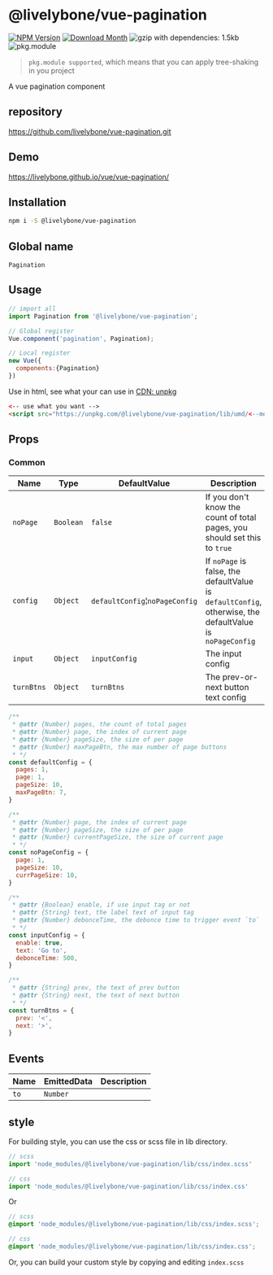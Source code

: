# @livelybone/vue-pagination
[![NPM Version](http://img.shields.io/npm/v/@livelybone/vue-pagination.svg?style=flat-square)](https://www.npmjs.com/package/@livelybone/vue-pagination)
[![Download Month](http://img.shields.io/npm/dm/@livelybone/vue-pagination.svg?style=flat-square)](https://www.npmjs.com/package/@livelybone/vue-pagination)
![gzip with dependencies: 1.5kb](https://img.shields.io/badge/gzip--with--dependencies-1.5kb-brightgreen.svg "gzip with dependencies: 1.5kb")
![pkg.module](https://img.shields.io/badge/pkg.module-supported-blue.svg "pkg.module")

> `pkg.module supported`, which means that you can apply tree-shaking in you project

A vue pagination component

## repository
https://github.com/livelybone/vue-pagination.git

## Demo
https://livelybone.github.io/vue/vue-pagination/

## Installation
```bash
npm i -S @livelybone/vue-pagination
```

## Global name
`Pagination`

## Usage
```js
// import all
import Pagination from '@livelybone/vue-pagination';

// Global register
Vue.component('pagination', Pagination);

// Local register
new Vue({
  components:{Pagination}
})
```

Use in html, see what your can use in [CDN: unpkg](https://unpkg.com/@livelybone/vue-pagination/lib/umd/)
```html
<-- use what you want -->
<script src="https://unpkg.com/@livelybone/vue-pagination/lib/umd/<--module-->.js"></script>
```

## Props

### Common
| Name                      | Type                                      | DefaultValue                                  | Description  |
| ------------------------- | ----------------------------------------- | --------------------------------------------- | ------------ |
| `noPage`                  | `Boolean`                                 | `false`                                       | If you don't know the count of total pages, you should set this to `true` |
| `config`                  | `Object`                                  | `defaultConfig`&brvbar;`noPageConfig`         | If `noPage` is false, the defaultValue is `defaultConfig`, otherwise, the defaultValue is `noPageConfig` |
| `input`                   | `Object`                                  | `inputConfig`                                 | The input config |
| `turnBtns`                | `Object`                                  | `turnBtns`                                    | The prev-or-next button text config |

```js
/**
 * @attr {Number} pages, the count of total pages
 * @attr {Number} page, the index of current page 
 * @attr {Number} pageSize, the size of per page 
 * @attr {Number} maxPageBtn, the max number of page buttons 
 * */
const defaultConfig = {
  pages: 1,
  page: 1,
  pageSize: 10,
  maxPageBtn: 7,
}

/**
 * @attr {Number} page, the index of current page 
 * @attr {Number} pageSize, the size of per page 
 * @attr {Number} currentPageSize, the size of current page 
 * */
const noPageConfig = {
  page: 1,
  pageSize: 10,
  currPageSize: 10,
}

/**
 * @attr {Boolean} enable, if use input tag or not 
 * @attr {String} text, the label text of input tag
 * @attr {Number} debonceTime, the debonce time to trigger event `to`
 * */
const inputConfig = {
  enable: true,
  text: 'Go to',
  debonceTime: 500,
}

/**
 * @attr {String} prev, the text of prev button
 * @attr {String} next, the text of next button
 * */
const turnBtns = {
  prev: '<',
  next: '>',
}
```

## Events
| Name              | EmittedData           | Description                                       |
| ----------------- | --------------------- | ------------------------------------------------- |
| `to`              | `Number`              |  |

## style
For building style, you can use the css or scss file in lib directory.
```js
// scss
import 'node_modules/@livelybone/vue-pagination/lib/css/index.scss'

// css
import 'node_modules/@livelybone/vue-pagination/lib/css/index.css'
```
Or
```scss
// scss
@import 'node_modules/@livelybone/vue-pagination/lib/css/index.scss';

// css
@import 'node_modules/@livelybone/vue-pagination/lib/css/index.css';
```

Or, you can build your custom style by copying and editing `index.scss`
